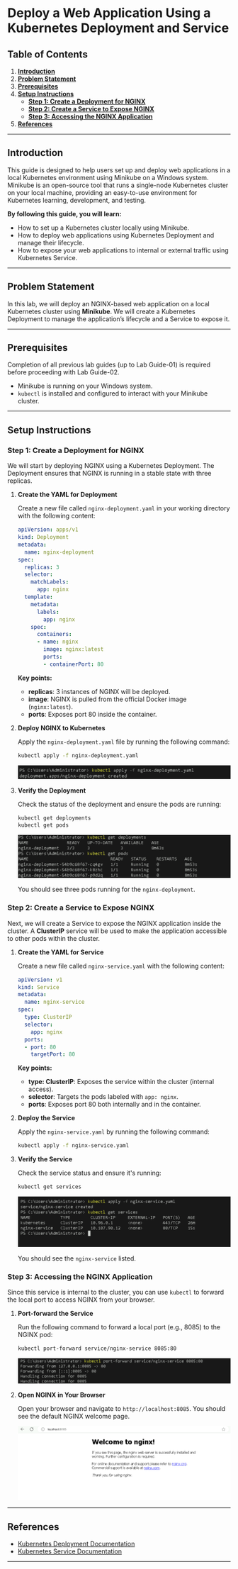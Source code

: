 # **Deploy a Web Application Using a Kubernetes Deployment and Service**

## **Table of Contents**

1. [**Introduction**](#introduction)  
2. [**Problem Statement**](#problem-statement)  
3. [**Prerequisites**](#prerequisites)   
4. [**Setup Instructions**](#setup-instructions)  
   - [**Step 1: Create a Deployment for NGINX**](#step-1-create-a-deployment-for-nginx)  
   - [**Step 2: Create a Service to Expose NGINX**](#step-2-create-a-service-to-expose-nginx)  
   - [**Step 3: Accessing the NGINX Application**](#step-3-accessing-the-nginx-application)
5. [**References**](#references)  

---

## **Introduction**

This guide is designed to help users set up and deploy web applications in a local Kubernetes environment using Minikube on a Windows system. Minikube is an open-source tool that runs a single-node Kubernetes cluster on your local machine, providing an easy-to-use environment for Kubernetes learning, development, and testing.

**By following this guide, you will learn:**

* How to set up a Kubernetes cluster locally using Minikube.
* How to deploy web applications using Kubernetes Deployment and manage their lifecycle.
* How to expose your web applications to internal or external traffic using Kubernetes Service.

---

## **Problem Statement**

In this lab, we will deploy an NGINX-based web application on a local Kubernetes cluster using **Minikube**. We will create a Kubernetes Deployment to manage the application’s lifecycle and a Service to expose it.

---

## **Prerequisites**
Completion of all previous lab guides (up to Lab Guide-01) is required before proceeding with Lab Guide-02.

- Minikube is running on your Windows system.
- `kubectl` is installed and configured to interact with your Minikube cluster.

---

## **Setup Instructions**

### **Step 1: Create a Deployment for NGINX**

We will start by deploying NGINX using a Kubernetes Deployment. The Deployment ensures that NGINX is running in a stable state with three replicas.

1. **Create the YAML for Deployment**  

   Create a new file called `nginx-deployment.yaml` in your working directory with the following content:
   
   ```yaml
   apiVersion: apps/v1
   kind: Deployment
   metadata:
     name: nginx-deployment
   spec:
     replicas: 3
     selector:
       matchLabels:
         app: nginx
     template:
       metadata:
         labels:
           app: nginx
       spec:
         containers:
         - name: nginx
           image: nginx:latest
           ports:
           - containerPort: 80
   ```

   **Key points:**

   - **replicas**: 3 instances of NGINX will be deployed.
   - **image**: NGINX is pulled from the official Docker image (`nginx:latest`).
   - **ports**: Exposes port 80 inside the container.

2. **Deploy NGINX to Kubernetes** 

   Apply the `nginx-deployment.yaml` file by running the following command:

   ```bash
   kubectl apply -f nginx-deployment.yaml
   ```
   ![images](./images/k8s-11.png)


3. **Verify the Deployment**

   Check the status of the deployment and ensure the pods are running:

   ```bash
   kubectl get deployments
   kubectl get pods
   ```

   ![images](./images/k8s-12.png)

   You should see three pods running for the `nginx-deployment`.

### **Step 2: Create a Service to Expose NGINX**

Next, we will create a Service to expose the NGINX application inside the cluster. A **ClusterIP** service will be used to make the application accessible to other pods within the cluster.

1. **Create the YAML for Service**  

   Create a new file called `nginx-service.yaml` with the following content:
   
   ```yaml
   apiVersion: v1
   kind: Service
   metadata:
     name: nginx-service
   spec:
     type: ClusterIP
     selector:
       app: nginx
     ports:
     - port: 80
       targetPort: 80
   ```

   **Key points:**

   - **type: ClusterIP**: Exposes the service within the cluster (internal access).
   - **selector**: Targets the pods labeled with `app: nginx`.
   - **ports**: Exposes port 80 both internally and in the container.

2. **Deploy the Service**  

   Apply the `nginx-service.yaml` by running the following command:

   ```bash
   kubectl apply -f nginx-service.yaml
   ```

3. **Verify the Service** 

   Check the service status and ensure it's running:

   ```bash
   kubectl get services
   ```

   ![images](./images/k8s-13.png)

   You should see the `nginx-service` listed.

### **Step 3: Accessing the NGINX Application**

Since this service is internal to the cluster, you can use `kubectl` to forward the local port to access NGINX from your browser.

1. **Port-forward the Service** 

   Run the following command to forward a local port (e.g., 8085) to the NGINX pod:

   ```bash
   kubectl port-forward service/nginx-service 8085:80
   ```
   
   ![images](./images/k8s-14.png)


2. **Open NGINX in Your Browser** 

   Open your browser and navigate to `http://localhost:8085`. You should see the default NGINX welcome page.

   ![images](./images/k8s-15.png)

---

## **References**

- [Kubernetes Deployment Documentation](https://kubernetes.io/docs/concepts/workloads/controllers/deployment/)
- [Kubernetes Service Documentation](https://kubernetes.io/docs/concepts/services-networking/service/)

---
